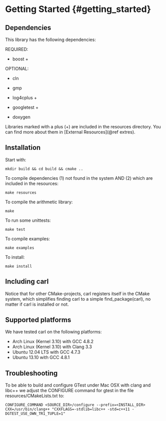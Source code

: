 Getting Started {#getting_started}
=======

Dependencies
--------------------------------------------
This library has the following dependencies:

REQUIRED:
- boost +

OPTIONAL:
- cln
- gmp

- log4cplus +
- googletest +
- doxygen

Libraries marked with a plus (+) are included in the resources directory.
You can find more about them in [External Resources](@ref extres).

Installation 
--------------------------------------------
Start with:

	mkdir build && cd build && cmake ..

To compile dependencies (1) not found in the system AND (2) which are included in the resources:

	make resources

To compile the arithmetic library:

	make

To run some unittests:

	make test

To compile examples:
	
	make examples

To install:

	make install
 
Including carl
--------------------------------------------
Notice that for other CMake-projects, carl registers itself in the CMake system, 
which simplifies finding carl to a simple find_package(carl), no matter if carl is installed or not.


Supported platforms
--------------------------------------------
We have tested carl on the following platforms:

- Arch Linux (Kernel 3.10) with GCC 4.8.2
- Arch Linux (Kernel 3.10) with Clang 3.3
- Ubuntu 12.04 LTS with GCC 4.7.3
- Ubuntu 13.10 with GCC 4.8.1


Troubleshooting
--------------------------------------------

To be able to build and configure GTest under Mac OSX with clang and libc++ we adjust the CONFIGURE command for gtest in the file resources/CMakeLists.txt to:
~~~~~~
CONFIGURE_COMMAND <SOURCE_DIR>/configure --prefix=<INSTALL_DIR> CXX=/usr/bin/clang++ "CXXFLAGS=-stdlib=libc++ -std=c++11 -DGTEST_USE_OWN_TR1_TUPLE=1"
~~~~~~